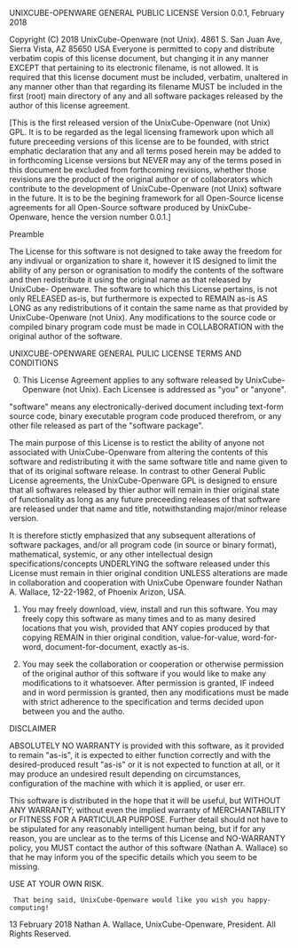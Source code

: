 UNIXCUBE-OPENWARE GENERAL PUBLIC LICENSE Version 0.0.1, February 2018

Copyright (C) 2018 UnixCube-Openware (not Unix). 4861 S. San Juan Ave, Sierra Vista, AZ 85650 USA
Everyone is permitted to copy and distribute verbatim copis of this license document, but changing it
in any manner EXCEPT that pertaining to its electronic filename, is not allowed. It is required that
this license document must be included, verbatim, unaltered in any manner other than that regarding 
its filename MUST be included in the first (root) main directory of any and all software packages released
by the author of this license agreement. 

[This is the first released version of the UnixCube-Openware (not Unix) GPL. It is to be regarded as the 
legal licensing framework upon which all future preceeding versions of this license are to be founded,
with strict emphatic declaration that any and all terms posed herein may be added to in forthcoming
License versions but NEVER may any of the terms posed in this document be excluded from forthcoming 
revisions, whether those revisions are the product of the original author or of collaborators which 
contribute to the development of UnixCube-Openware (not Unix) software in the future. It is to be the
begining framework for all Open-Source license agreements for all Open-Source software produced by
UnixCube-Openware, hence the version number 0.0.1.]

Preamble

The License for this software is not designed to take away the freedom for any indivual or organization
to share it, however it IS designed to limit the ability of any person or ogranisation to modify the 
contents of the software and then redistribute it using the original name as that released by UnixCube-
Openware. The software to which this License pertains, is not only RELEASED as-is, but furthermore is
expected to REMAIN as-is AS LONG as any redistributions of it contain the same name as that provided by
UnixCube-Openware (not Unix). Any modifications to the source code or compiled binary program code must be
made  in COLLABORATION with the original author of the software. 

UNIXCUBE-OPENWARE GENERAL PULIC LICENSE TERMS AND CONDITIONS

0. This License Agreement applies to any software released by UnixCube-Openware (not Unix). Each Licensee
is addressed as "you" or "anyone". 

"software" means any electronically-derived document including text-form source code, binary executable
program code produced therefrom, or any other file released as part of the "software package".

The main purpose of this License is to restict the ability of anyone not associated with UnixCube-Openware
from altering the contents of this software and redistributing it with the same software title and name
given to that of its original software release. In contrast to other General Public License agreements,
the UnixCube-Openware GPL is designed to ensure that all softwares released by thier author will remain in
thier original state of functionality as long as any future preceeding releases of that software are 
released under that name and title, notwithstanding major/minor release version. 

It is therefore stictly emphasized that any subsequent alterations of software packages, and/or all
program code (in source or binary format), mathematical, systemic, or any other intellectual design 
specifications/concepts UNDERLYING the software released under this License must remain in thier original 
condition UNLESS alterations are made in collaboration and cooperation with UnixCube Openware founder
Nathan A. Wallace, 12-22-1982, of Phoenix Arizon, USA. 

1. You may freely download, view, install and run this software. You may freely copy this software as many 
times and to as many desired locations that you wish, provided that ANY copies produced by that copying
REMAIN in thier original condition, value-for-value, word-for-word, document-for-document, exactly as-is.

2. You may seek the collaboration or cooperation or otherwise permission of the original author of this 
software if you would like to make any modifications to it whatsoever. After permission is granted, IF 
indeed and in word permission is granted, then any modifications must be made with strict adherence to the
specification and terms decided upon between you and the autho. 

DISCLAIMER

ABSOLUTELY NO WARRANTY is provided with this software, as it provided to remain "as-is", it is expected to
either function correctly and with the desired-produced result "as-is" or it is not expected to function at all,
or it may produce an undesired result depending on circumstances, configuration of the machine with which it is
applied, or user err. 

This software is distributed in the hope that it will be useful, but WITHOUT ANY WARRANTY; without even the 
implied warranty of MERCHANTABILITY or FITNESS FOR A PARTICULAR PURPOSE. Further detail should not have to be
stipulated for any reasonably intelligent human being, but if for any reason, you are unclear as to the terms
of this License and  NO-WARRANTY policy, you MUST contact the author of this software (Nathan A. Wallace) so
that he may inform you of the specific details which you seem to be missing.

USE AT YOUR OWN RISK.

     That being said, UnixCube-Openware would like you wish you happy-computing!

<signature of Nathan A. Wallace> 13 February 2018 Nathan A. Wallace, UnixCube-Openware, President. All Rights Reserved.
